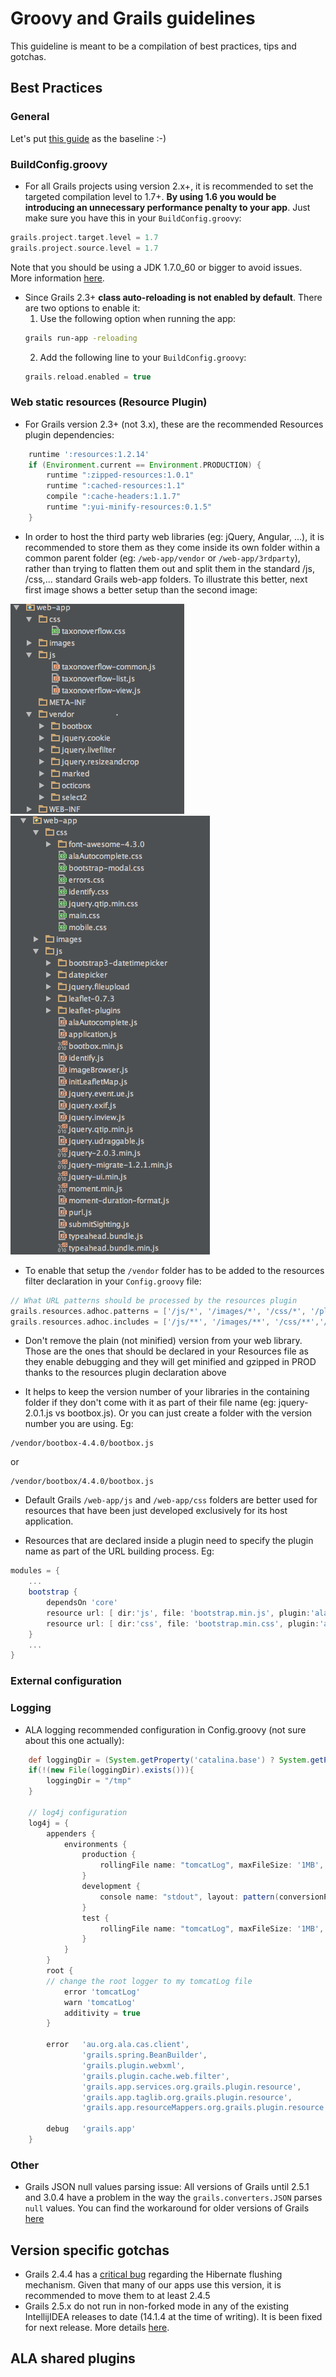 # Groovy and Grails guidelines

This guideline is meant to be a compilation of best practices, tips and gotchas.

## Best Practices

### General
Let's put [this guide](https://tedvinke.wordpress.com/2015/03/15/basic-groovy-and-grails-code-review-guidelines/) as the baseline :-)

### BuildConfig.groovy
* For all Grails projects using version 2.x+, it is recommended to set the targeted compilation level to 1.7+. **By using 1.6 you would be introducing an unnecessary performance penalty to your app**. Just make sure you have this in your `BuildConfig.groovy`:
```groovy
grails.project.target.level = 1.7
grails.project.source.level = 1.7
```
<i class="fa fa-exclamation-triangle"></i> Note that you should be using a JDK 1.7.0_60 or bigger to avoid issues. More information [here](http://www.groovy-lang.org/indy.html).

* Since Grails 2.3+ **class auto-reloading is not enabled by default**. There are two options to enable it:
  1. Use the following option when running the app:
  ```bash
  grails run-app -reloading
  ```
  2. Add the following line to your `BuildConfig.groovy`:
  ```groovy
  grails.reload.enabled = true
  ```

### Web static resources (Resource Plugin)
* For Grails version 2.3+ (not 3.x), these are the recommended Resources plugin dependencies:
```groovy
    runtime ':resources:1.2.14'
    if (Environment.current == Environment.PRODUCTION) {
        runtime ":zipped-resources:1.0.1"
        runtime ":cached-resources:1.1"
        compile ":cache-headers:1.1.7"
        runtime ":yui-minify-resources:0.1.5"
    }
```

* In order to host the third party web libraries (eg: jQuery, Angular, ...), it is recommended to store them as they come inside its own folder within a common parent folder (eg: `/web-app/vendor` or `/web-app/3rdparty`), rather than trying to flatten them out and split them in the standard /js, /css,... standard Grails web-app folders.
To illustrate this better, next first image shows a better setup than the second image:

![good resources setup](../../assets/img/web-resources-1-good.png)  ![bad resources setup](../../assets/img/web-resources-2-bad.png)

* To enable that setup the `/vendor` folder has to be added to the resources filter declaration in your `Config.groovy` file:
```groovy
// What URL patterns should be processed by the resources plugin
grails.resources.adhoc.patterns = ['/js/*', '/images/*', '/css/*', '/plugins/*', '/vendor/*']
grails.resources.adhoc.includes = ['/js/**', '/images/**', '/css/**','/plugins/**', '/vendor/**']
```

* Don't remove the plain (not minified) version from your web library. Those are the ones that should be declared in your Resources file as they enable debugging and they will get minified and gzipped in PROD thanks to the resources plugin declaration above <a href="#Web_static_resources_(Resource_Plugin)"><i class="fa fa-arrow-up"></i></a>

* It helps to keep the version number of your libraries in the containing folder if they don't come with it as part of their file name (eg: jquery-2.0.1.js vs bootbox.js). Or you can just create a folder with the version number you are using. Eg:
```
/vendor/bootbox-4.4.0/bootbox.js
```
or
```
/vendor/bootbox/4.4.0/bootbox.js
```

* Default Grails `/web-app/js` and `/web-app/css` folders are better used for resources that have been just developed exclusively for its host application.

* Resources that are declared inside a plugin need to specify the plugin name as part of the URL building process. Eg:
```groovy
modules = {
    ...
    bootstrap {
        dependsOn 'core'
        resource url: [ dir:'js', file: 'bootstrap.min.js', plugin:'ala-bootstrap3']
        resource url: [ dir:'css', file: 'bootstrap.min.css', plugin:'ala-bootstrap3'], attrs:[media:'screen, projection, print']
    }
    ...
}
```

### External configuration


### Logging
* ALA logging recommended configuration in Config.groovy (not sure about this one actually):
```groovy
    def loggingDir = (System.getProperty('catalina.base') ? System.getProperty('catalina.base') + '/logs' : './logs')
    if(!(new File(loggingDir).exists())){
        loggingDir = "/tmp"
    }

    // log4j configuration
    log4j = {
        appenders {
            environments {
                production {
                    rollingFile name: "tomcatLog", maxFileSize: '1MB', file: "${loggingDir}/${appName}.log", threshold: org.apache.log4j.Level.ERROR, layout: pattern(conversionPattern: "%d %-5p [%c{1}] %m%n")
                }
                development {
                    console name: "stdout", layout: pattern(conversionPattern: "%d %-5p [%c{1}] %m%n"), threshold: org.apache.log4j.Level.DEBUG
                }
                test {
                    rollingFile name: "tomcatLog", maxFileSize: '1MB', file: "/tmp/${appName}", threshold: org.apache.log4j.Level.DEBUG, layout: pattern(conversionPattern: "%d %-5p [%c{1}] %m%n")
                }
            }
        }
        root {
        // change the root logger to my tomcatLog file
            error 'tomcatLog'
            warn 'tomcatLog'
            additivity = true
        }

        error   'au.org.ala.cas.client',
                'grails.spring.BeanBuilder',
                'grails.plugin.webxml',
                'grails.plugin.cache.web.filter',
                'grails.app.services.org.grails.plugin.resource',
                'grails.app.taglib.org.grails.plugin.resource',
                'grails.app.resourceMappers.org.grails.plugin.resource'

        debug   'grails.app'
    }
```

### Other
* Grails JSON null values parsing issue: All versions of Grails until 2.5.1 and 3.0.4 have a problem in the way the `grails.converters.JSON` parses `null` values. You can find the workaround for older versions of Grails [here](TODO)

## Version specific gotchas
* Grails 2.4.4 has a [critical bug](https://jira.grails.org/browse/GRAILS-11687) regarding the Hibernate flushing mechanism. Given that many of our apps use this version, it is recommended to move them to at least 2.4.5
* Grails 2.5.x do not run in non-forked mode in any of the existing IntellijIDEA releases to date (14.1.4 at the time of writing). It is been fixed for next release. More details [here](https://youtrack.jetbrains.com/issue/IDEA-138537).

## ALA shared plugins
